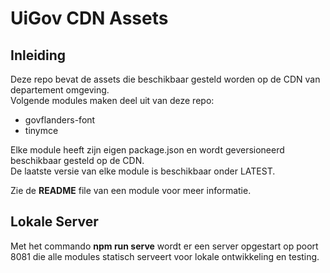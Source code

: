 # UiGov CDN Assets

## Inleiding

Deze repo bevat de assets die beschikbaar gesteld worden op de CDN van departement omgeving.  
Volgende modules maken deel uit van deze repo:

- govflanders-font
- tinymce

Elke module heeft zijn eigen package.json en wordt geversioneerd beschikbaar gesteld op de CDN.  
De laatste versie van elke module is beschikbaar onder LATEST.

Zie de **README** file van een module voor meer informatie.


## Lokale Server

Met het commando **npm run serve** wordt er een server opgestart op poort 8081 die alle modules statisch serveert voor
lokale ontwikkeling en testing.

